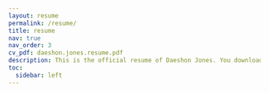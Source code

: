 ```yaml
---
layout: resume
permalink: /resume/
title: resume
nav: true
nav_order: 3
cv_pdf: daeshon.jones.resume.pdf
description: This is the official resume of Daeshon Jones. You download the pdf of my resume in the top right section of this page.
toc:
  sidebar: left
---
```

